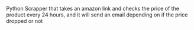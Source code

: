 Python Scrapper that takes an amazon link and checks the price of the product every 24 hours, and it will send an email depending on if the price dropped or not
